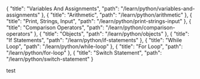 {
            "title": "Variables And Assignments",
            "path": "/learn/python/variables-and-assignments"
        },
        {
            "title": "Arithmetic",
            "path": "/learn/python/arithmetic"
        },
        {
            "title": "Print, Strings, Input",
            "path": "/learn/python/print-strings-input"
        },
        {
            "title": "Comparison Operators",
            "path": "/learn/python/comparison-operators"
        },
        {
            "title": "Objects",
            "path": "/learn/python/objects"
        },
        {
            "title": "If Statements",
            "path": "/learn/python/if-statements"
        },
        {
            "title": "While Loop",
            "path": "/learn/python/while-loop"
        },
        {
            "title": "For Loop",
            "path": "/learn/python/for-loop"
        },
        {
            "title": "Switch Statement",
            "path": "/learn/python/switch-statement"
        }

test